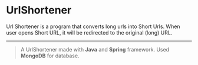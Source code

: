 # UrlShortener

Url Shortener is a program that converts long urls into Short Urls. When user opens Short URL, it will be redirected to the original (long) URL.

---

>A UrlShortener made with **Java** and **Spring** framework. Used **MongoDB** for database.

  
